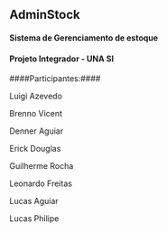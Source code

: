 ##  AdminStock

#### Sistema de Gerenciamento de estoque ####

#### Projeto Integrador - UNA SI ####

####Participantes:####


Luigi Azevedo

Brenno Vicent

Denner Aguiar

Erick Douglas

Guilherme Rocha

Leonardo Freitas

Lucas Aguiar

Lucas Philipe